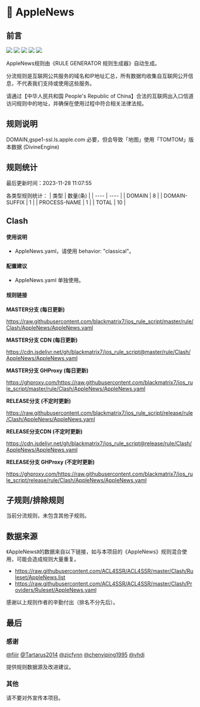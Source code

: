 # 🧸 AppleNews

## 前言

![](https://shields.io/badge/-移除重复规则-ff69b4) ![](https://shields.io/badge/-DOMAIN与DOMAIN--SUFFIX合并-green) ![](https://shields.io/badge/-DOMAIN--SUFFIX间合并-critical) ![](https://shields.io/badge/-DOMAIN--SUFFIX与DOMAIN--KEYWORD合并-blue) ![](https://shields.io/badge/-IP--CIDR(6)合并-blueviolet) 

AppleNews规则由《RULE GENERATOR 规则生成器》自动生成。

分流规则是互联网公共服务的域名和IP地址汇总，所有数据均收集自互联网公开信息，不代表我们支持或使用这些服务。

请通过【中华人民共和国 People's Republic of China】合法的互联网出入口信道访问规则中的地址，并确保在使用过程中符合相关法律法规。

## 规则说明
DOMAIN,gspe1-ssl.ls.apple.com  必要，但会导致「地图」使用「TOMTOM」版本数据 (DivineEngine)

## 规则统计

最后更新时间：2023-11-28 11:07:55

各类型规则统计：
| 类型 | 数量(条)  | 
| ---- | ----  |
| DOMAIN | 8  | 
| DOMAIN-SUFFIX | 1  | 
| PROCESS-NAME | 1  | 
| TOTAL | 10  | 


## Clash 

#### 使用说明
- AppleNews.yaml，请使用 behavior: "classical"。

#### 配置建议
- AppleNews.yaml 单独使用。

#### 规则链接
**MASTER分支 (每日更新)**

https://raw.githubusercontent.com/blackmatrix7/ios_rule_script/master/rule/Clash/AppleNews/AppleNews.yaml

**MASTER分支 CDN (每日更新)**

https://cdn.jsdelivr.net/gh/blackmatrix7/ios_rule_script@master/rule/Clash/AppleNews/AppleNews.yaml

**MASTER分支 GHProxy (每日更新)**

https://ghproxy.com/https://raw.githubusercontent.com/blackmatrix7/ios_rule_script/master/rule/Clash/AppleNews/AppleNews.yaml

**RELEASE分支 (不定时更新)**

https://raw.githubusercontent.com/blackmatrix7/ios_rule_script/release/rule/Clash/AppleNews/AppleNews.yaml

**RELEASE分支CDN (不定时更新)**

https://cdn.jsdelivr.net/gh/blackmatrix7/ios_rule_script@release/rule/Clash/AppleNews/AppleNews.yaml

**RELEASE分支 GHProxy (不定时更新)**

https://ghproxy.com/https://raw.githubusercontent.com/blackmatrix7/ios_rule_script/release/rule/Clash/AppleNews/AppleNews.yaml

## 子规则/排除规则


当前分流规则，未包含其他子规则。

## 数据来源

《AppleNews》的数据来自以下链接，如与本项目的《AppleNews》规则混合使用，可能会造成规则大量重复。

- https://raw.githubusercontent.com/ACL4SSR/ACL4SSR/master/Clash/Ruleset/AppleNews.list
- https://raw.githubusercontent.com/ACL4SSR/ACL4SSR/master/Clash/Providers/Ruleset/AppleNews.yaml


感谢以上规则作者的辛勤付出（排名不分先后）。

## 最后

### 感谢

[@fiiir](https://github.com/fiiir) [@Tartarus2014](https://github.com/Tartarus2014) [@zjcfynn](https://github.com/zjcfynn) [@chenyiping1995](https://github.com/chenyiping1995) [@vhdj](https://github.com/vhdj)

提供规则数据源及改进建议。

### 其他

请不要对外宣传本项目。